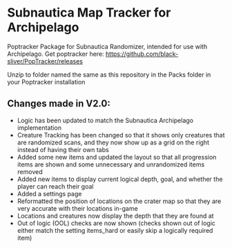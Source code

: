 # Subnautica Map Tracker for Archipelago
Poptracker Package for Subnautica Randomizer, intended for use with Archipelago.
Get poptracker here: https://github.com/black-sliver/PopTracker/releases

Unzip to folder named the same as this repository in the Packs folder in your Poptracker installation

## Changes made in V2.0:
- Logic has been updated to match the Subnautica Archipelago implementation
-	Creature Tracking has been changed so that it shows only creatures that are randomized scans, and they now show up as a grid on the right instead of having their own tabs
-	Added some new items and updated the layout so that all progression items are shown and some unnecessary and unrandomized items removed
-	Added new items to display current logical depth, goal, and whether the player can reach their goal
-	Added a settings page
-	Reformatted the position of locations on the crater map so that they are very accurate with their locations in-game
-	Locations and creatures now display the depth that they are found at
-	Out of logic (OOL) checks are now shown (checks shown out of logic either match the setting items_hard or easily skip a logically required item)
